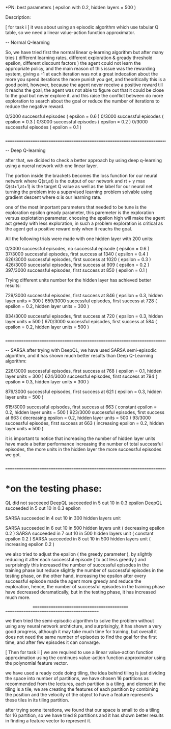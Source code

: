 
*PN: best parameters ( epsilon with 0.2, hidden layers = 500 )

Description:

[ for task i ]
it was about using an episodic algorithm which use tabular Q table, so we need a linear value-action function approximator.


-- Normal Q-learning


So, we have tried first the normal linear q-learning algorithm but after many tries ( different learning rates, different exploration & gready threshold epsilon, different discount factors ) the agent could not learn the appropriate policy, and the main reason of this issue was the rewarding system, giving a -1 at each iteration was not a great indecation about the more you spend iterations the more punish you get, and theoritically this is a good point, however, because the agent never receive a positive reward till it reachs the goal, the agent was not able to figure out that it could be close to the goal but never explore it.
and this raise the conflict between do more exploration to search about the goal or reduce the number of iterations to reduce the negative reward.

0/3000 successful episodes ( epsilon  = 0.6 )
0/3000 successful episodes ( epsilon  = 0.3 )
0/3000 successful episodes ( epsilon  = 0.2 )
0/3000 successful episodes ( epsilon  = 0.1 )

               =======================================================================================================================================

-- Deep Q-learning

after that, we dicided to check a better approach by using deep q-learning using a nueral network with one linear layer.

The portion inside the brackets becomes the loss function for our neural network where Q(st,at) is the output of our network and rt + γ max Q(st+1,at+1) is the target Q value as well as the label for our neural net turning the problem into a supervised learning problem solvable using gradient descent where α is our learning rate.


one of the most important parameters that needed to be tune is the exploration epsilon gready parameter, this paremeter is the exploration versus explotation parameter, choosing the epsilon high will make the agent act greedy with less exploration, in such a problem exploration is critical as the agent get a positive reward only when it reachs the goal.

All the following trials were made with one hidden layer with 200 units:

0/3000 successful episodes, no successful episode ( epsilon  = 0.6 )
37/3000 successful episodes, first success at 1340 ( epsilon  = 0.4 )
626/3000 successful episodes, first success at 1020 ( epsilon  = 0.3 )
426/3000 successful episodes, first success at 909 ( epsilon  = 0.2 )
397/3000 successful episodes, first success at 850 ( epsilon  = 0.1 )

Trying different units number for the hidden layer has achieved better results:

729/3000 successful episodes, first success at 846 ( epsilon  = 0.3, hidden layer units = 300 )
659/3000 successful episodes, first success at 728 ( epsilon  = 0.2, hidden layer units = 300 )

834/3000 successful episodes, first success at 720 ( epsilon  = 0.3, hidden layer units = 500 )
670/3000 successful episodes, first success at 584 ( epsilon  = 0.2, hidden layer units = 500 )

               =======================================================================================================================================

-- SARSA
after trying with DeepQL, we have used SARSA semi-episodic algorithm, and it has shown much better results than Deep Q-Learning algorithm:

226/3000 successful episodes, first success at 768 ( epsilon  = 0.1, hidden layer units = 300 )
624/3000 successful episodes, first success at 794 ( epsilon  = 0.3, hidden layer units = 300 )

876/3000 successful episodes, first success at 621 ( epsilon  = 0.3, hidden layer units = 500 )

615/3000 successful episodes, first success at 663 ( constant epsilon  = 0.2, hidden layer units = 500 )
923/3000 successful episodes, first success at 663 ( decreasing epsilon  = 0.2, hidden layer units = 500 )
93/3000 successful episodes, first success at 663 ( increasing epsilon  = 0.2, hidden layer units = 500 )

it is important to notice that increasing the number of hidden layer units have made a better performance increasing the number of total successful episodes, the more units in the hidden layer the more successful episodes we got.

               =======================================================================================================================================

*on the testing phase:
=======================

QL did not succeeed
DeepQL succeeded in 5 out 10 in 0.3 epsilon
DeepQL succeeded in 5 out 10 in 0.3 epsilon

SARSA succeeded in 4 out 10 in 300 hidden layers unit

SARSA succeeded in 6 out 10 in 500 hidden layers unit ( decreasing epsilon 0.2 )
SARSA succeeded in 7 out 10 in 500 hidden layers unit ( constant epsilon 0.2 )
SARSA succeeded in 8 out 10 in 500 hidden layers unit ( increasing epsilon 0.2 )

we also tried to adjust the epsilon ( the greedy parameter ), by slightly reducing it after each successful episode ( to act less greedy ) and surprisingly this increased the number of successful episodes in the training phase but reduce slightly the number of successful episodes in the testing phase, on the other hand, increasing the epsilon after every successful episode made the agent more greedy and reduce the exploration, hence, the number of successful episodes in the training phase have decreased deramatically, but in the testing phase, it has increased much more.

                ==========================================                      =========================================


we then tried the semi-episodic algorithm to solve the problem without using any neural network archticture, and surprisingly, it has shown a very good progress, although it may take much time for training, but overall it does not need the same number of episodes to find the goal for the first time, and after few episodes it can convarge.


[ Then for task ii ]
we are required to use a linear value-action function approximation using the continues value-action function approximator using the polynomial feature vector.

we have used a ready code doing tiling, the idea behind tiling is just dividing the space into number of partitions, we have chosen 16 partitions as recommended from the lectures, each partition is a tiling, and element in the tiling is a tile, we are creating the features of each partition by combining the position and the velocity of the object to have a feature represents these tiles in its tiling partition.

after trying some iterations, we found that our space is small to do a tiling for 16 partition, so we have tried 8 partitions and it has shown better results in finding a feature vector to represent it.